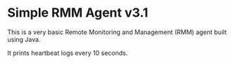 # Simple RMM Agent v3.1
This is a very basic Remote Monitoring and Management (RMM) agent built using Java.

It prints heartbeat logs every 10 seconds.
